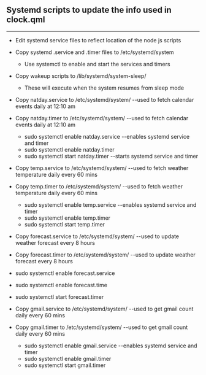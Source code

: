 ## Systemd scripts to update the info used in clock.qml
_________
* Edit systemd service files to reflect location of the node js scripts
* Copy systemd .service and .timer files to /etc/systemd/system </br>
  * Use systemctl to enable and start the services and timers
* Copy wakeup scripts to  /lib/systemd/system-sleep/ </br>
  * These will execute when the system resumes from sleep mode </br>
 
* Copy natday.service to /etc/systemd/system/       --used to fetch calendar events daily at 12:10 am
* Copy natday.timer to /etc/systemd/system/         --used to fetch calendar events daily at 12:10 am
  * sudo systemctl enable natday.service   --enables systemd service and timer
  * sudo systemctl enable natday.timer
  * sudo systemctl start natday.timer      --starts systemd service and timer
* Copy temp.service to /etc/systemd/system/        --used to fetch weather temperature daily every 60 mins
* Copy temp.timer to /etc/systemd/system/          --used to fetch weather temperature daily every 60 mins
  * sudo systemctl enable temp.service    --enables systemd service and timer
  * sudo systemctl enable temp.timer
  * sudo systemctl start temp.timer
* Copy forecast.service to /etc/systemd/system/     --used to update weather forecast every 8 hours
* Copy forecast.timer to /etc/systemd/system/       --used to update weather forecast every 8 hours
 * sudo systemctl enable forecast.service
 * sudo systemctl enable forecast.time
 * sudo systemctl start forecast.timer

* Copy gmail.service to /etc/systemd/system/        --used to get gmail count daily every 60 mins
* Copy gmail.timer to /etc/systemd/system/          --used to get gmail count daily every 60 mins
  * sudo systemctl enable gmail.service    --enables systemd service and timer
  * sudo systemctl enable gmail.timer
  * sudo systemctl start gmail.timer
  
  
